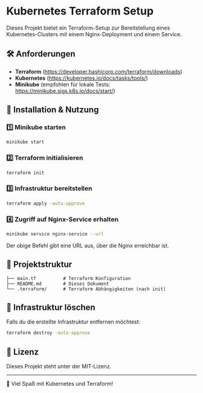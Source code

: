 # Kubernetes Terraform Setup

Dieses Projekt bietet ein Terraform-Setup zur Bereitstellung eines Kubernetes-Clusters mit einem Nginx-Deployment und einem Service.

## 🛠 Anforderungen
- **Terraform** (https://developer.hashicorp.com/terraform/downloads)
- **Kubernetes** (https://kubernetes.io/docs/tasks/tools/)
- **Minikube** (empfohlen für lokale Tests: https://minikube.sigs.k8s.io/docs/start/)

## 🚀 Installation & Nutzung

### 1️⃣ Minikube starten
```sh
minikube start
```

### 2️⃣ Terraform initialisieren
```sh
terraform init
```

### 3️⃣ Infrastruktur bereitstellen
```sh
terraform apply -auto-approve
```

### 4️⃣ Zugriff auf Nginx-Service erhalten
```sh
minikube service nginx-service --url
```
Der obige Befehl gibt eine URL aus, über die Nginx erreichbar ist.

## 📂 Projektstruktur
```
├── main.tf          # Terraform Konfiguration
├── README.md        # Dieses Dokument
└── .terraform/      # Terraform Abhängigkeiten (nach init)
```

## 🔄 Infrastruktur löschen
Falls du die erstellte Infrastruktur entfernen möchtest:
```sh
terraform destroy -auto-approve
```

## 📜 Lizenz
Dieses Projekt steht unter der MIT-Lizenz.

---
🎉 Viel Spaß mit Kubernetes und Terraform!

